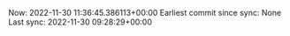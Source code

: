 Now: 2022-11-30 11:36:45.386113+00:00 Earliest commit since sync: None Last sync: 2022-11-30 09:28:29+00:00
